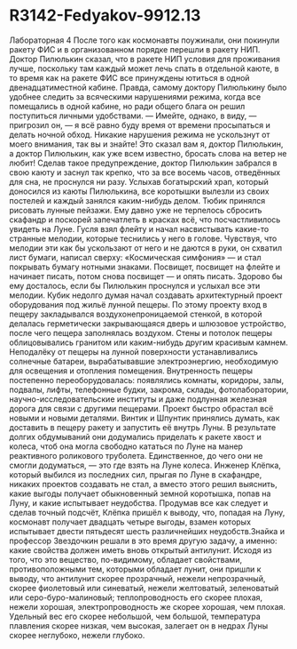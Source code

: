 # R3142-Fedyakov-9912.13
Лабораторная 4
После того как космонавты поужинали, они покинули ракету ФИС и в организованном порядке перешли в ракету НИП. Доктор Пилюлькин сказал, что в ракете НИП условия для проживания лучше, поскольку там каждый может лечь спать в отдельной каюте, в то время как на ракете ФИС все принуждены ютиться в одной двенадцатиместной кабине. Правда, самому доктору Пилюлькину было удобнее следить за всяческими нарушениями режима, когда все помещались в одной кабине, но ради общего блага он решил поступиться личными удобствами. — Имейте, однако, в виду, — пригрозил он, — я всё равно буду время от времени просыпаться и делать ночной обход. Никакие нарушения режима не ускользнут от моего внимания, так вы и знайте! Это сказал вам я, доктор Пилюлькин, а доктор Пилюлькин, как уже всем известно, бросать слова на ветер не любит! Сделав такое предупреждение, доктор Пилюлькин забрался в свою каюту и заснул так крепко, что за все восемь часов, отведённых для сна, не проснулся ни разу. Услыхав богатырский храп, который доносился из каюты Пилюлькина, все коротышки вылезли из своих постелей и каждый занялся каким-нибудь делом. Тюбик принялся рисовать лунные пейзажи. Ему давно уже не терпелось сбросить скафандр и поскорей запечатлеть в красках всё, что посчастливилось увидеть на Луне. Гусля взял флейту и начал насвистывать какие-то странные мелодии, которые теснились у него в голове. Чувствуя, что мелодии эти как бы ускользают от него и не даются в руки, он схватил лист бумаги, написал сверху: «Космическая симфония» — и стал покрывать бумагу нотными знаками. Посвищет, посвищет на флейте и начинает писать, потом снова посвищет — и опять писать. Здорово бы ему досталось, если бы Пилюлькин проснулся и услыхал все эти мелодии. Кубик недолго думая начал создавать архитектурный проект оборудования под жильё лунной пещеры. По этому проекту вход в пещеру закладывался воздухонепроницаемой стенкой, в которой делалась герметически закрывающаяся дверь и шлюзовое устройство, после чего пещера заполнялась воздухом. Стены и потолок пещеры облицовывались гранитом или каким-нибудь другим красивым камнем. Неподалёку от пещеры на лунной поверхности устанавливались солнечные батареи, вырабатывавшие электроэнергию, необходимую для освещения и отопления помещения. Внутренность пещеры постепенно переоборудовалась: появлялись комнаты, коридоры, залы, подвалы, лифты, телефонные будки, закрома, склады, фотолаборатории, научно-исследовательские институты и даже подлунная железная дорога для связи с другими пещерами. Проект быстро обрастал всё новыми и новыми деталями. Винтик и Шпунтик принялись думать, как доставить в пещеру ракету и запустить её внутрь Луны. В результате долгих обдумываний они додумались приделать к ракете хвост и колеса, чтоб она могла свободно кататься по Луне на манер реактивного роликового труболета. Единственное, до чего они не смогли додуматься, — это где взять на Луне колеса. Инженер Клёпка, который выбился из последних сил, прыгая по Луне в скафандре, никаких проектов создавать не стал, а вместо этого решил выяснить, какие выгоды получает обыкновенный земной коротышка, попав на Луну, и какие испытывает неудобства. Продумав все как следует и сделав точный подсчёт, Клёпка пришёл к выводу, что, попадая на Луну, космонавт получает двадцать четыре выгоды, взамен которых испытывает двести пятьдесят шесть различнейших неудобств.Знайка и профессор Звездочкин решали в это время другую задачу, а именно: какие свойства должен иметь вновь открытый антилунит. Исходя из того, что это вещество, по-видимому, обладает свойствами, противоположными тем, которыми обладает лунит, они пришли к выводу, что антилунит скорее прозрачный, нежели непрозрачный, скорее фиолетовый или синеватый, нежели желтоватый, зеленоватый или серо-буро-малиновый; теплопроводность его скорее плохая, нежели хорошая, электропроводность же скорее хорошая, чем плохая. Удельный вес его скорее небольшой, чем большой, температура плавления скорее низкая, чем высокая, залегает он в недрах Луны скорее неглубоко, нежели глубоко.
